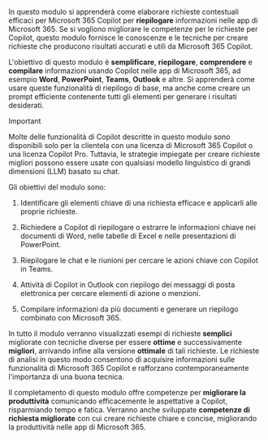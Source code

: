 
In questo modulo si apprenderà come elaborare richieste contestuali efficaci per Microsoft 365 Copilot per **riepilogare** informazioni nelle app di Microsoft 365. Se si vogliono migliorare le competenze per le richieste per Copilot, questo modulo fornisce le conoscenze e le tecniche per creare richieste che producono risultati accurati e utili da Microsoft 365 Copilot.

L'obiettivo di questo modulo è **semplificare**, **riepilogare**, **comprendere** e **compilare** informazioni usando Copilot nelle app di Microsoft 365, ad esempio **Word**, **PowerPoint**, **Teams**, **Outlook** e altre. Si apprenderà come usare queste funzionalità di riepilogo di base, ma anche come creare un prompt efficiente contenente tutti gli elementi per generare i risultati desiderati.

> [!IMPORTANT]
> Molte delle funzionalità di Copilot descritte in questo modulo sono disponibili solo per la clientela con una licenza di Microsoft 365 Copilot o una licenza Copilot Pro. Tuttavia, le strategie impiegate per creare richieste migliori possono essere usate con qualsiasi modello linguistico di grandi dimensioni (LLM) basato su chat.

Gli obiettivi del modulo sono:

1. Identificare gli elementi chiave di una richiesta efficace e applicarli alle proprie richieste.

1. Richiedere a Copilot di riepilogare o estrarre le informazioni chiave nei documenti di Word, nelle tabelle di Excel e nelle presentazioni di PowerPoint.

1. Riepilogare le chat e le riunioni per cercare le azioni chiave con Copilot in Teams.

1. Attività di Copilot in Outlook con riepilogo dei messaggi di posta elettronica per cercare elementi di azione o menzioni.

1. Compilare informazioni da più documenti e generare un riepilogo combinato con Microsoft 365.

In tutto il modulo verranno visualizzati esempi di richieste **semplici** migliorate con tecniche diverse per essere **ottime** e successivamente **migliori**, arrivando infine alla versione **ottimale** di tali richieste. Le richieste di analisi in questo modo consentono di acquisire informazioni sulle funzionalità di Microsoft 365 Copilot e rafforzano contemporaneamente l'importanza di una buona tecnica.

Il completamento di questo modulo offre competenze per **migliorare la produttività** comunicando efficacemente le aspettative a Copilot, risparmiando tempo e fatica. Verranno anche sviluppate **competenze di richiesta migliorate** con cui creare richieste chiare e concise, migliorando la produttività nelle app di Microsoft 365.